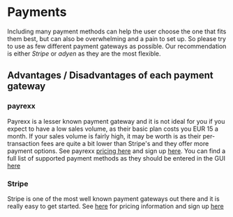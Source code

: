 # Payments
Including many payment methods can help the user choose the one that fits them best, but can also be overwhelming and a pain to set up. So please try to use as few different payment gateways as possible. Our recommendation is either *Stripe* or *adyen* as they are the most flexible. 

## Advantages / Disadvantages of each payment gateway

### payrexx
Payrexx is a lesser known payment gateway and it is not ideal for you if you expect to have a low sales volume, as their basic plan costs you EUR 15 a month. If your sales volume is fairly high, it may be worth is as their per-transaction fees are quite a bit lower than Stripe's and they offer more payment options.
See payrexx [pricing here](https://www.payrexx.com/en/pricing/) and sign up [here](https://signup.payrexx.com). You can find a full list of supported payment methods as they should be entered in the GUI [here](https://docs.payrexx.com/developer/general-info/payment-method)

### Stripe
Stripe is one of the most well known payment gateways out there and it is really easy to get started.
See [here](https://stripe.com/en-gb/pricing) for pricing information and sign up [here](https://dashboard.stripe.com/register)

